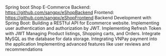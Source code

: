 Spring boot Shop E-Commerce
Backend: https://github.com/sangpx/eShopBackend
Frontend: https://github.com/sangpx/eShopFrontend
Backend Development with Spring Boot:
Building a RESTful API for Ecommerce website.
Implementing user authentication and authorization by JWT.
Implementing Refresh Token with JWT
Managing Product listings, Shopping carts, and Orders.
Integrate MySQL as the database for data storage.
﻿Integrating VNPay payment into the application
Implementing advanced features like user reviews and recommendations
